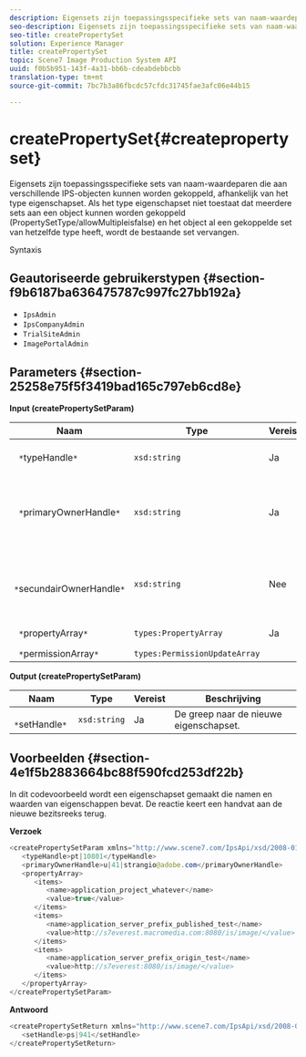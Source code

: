 ```yaml
---
description: Eigensets zijn toepassingsspecifieke sets van naam-waardeparen die aan verschillende IPS-objecten kunnen worden gekoppeld, afhankelijk van het type eigenschapset. Als het type eigenschapset niet toestaat dat meerdere sets aan een object kunnen worden gekoppeld (PropertySetType/allowMultipleisfalse) en het object al een gekoppelde set van hetzelfde type heeft, wordt de bestaande set vervangen.
seo-description: Eigensets zijn toepassingsspecifieke sets van naam-waardeparen die aan verschillende IPS-objecten kunnen worden gekoppeld, afhankelijk van het type eigenschapset. Als het type eigenschapset niet toestaat dat meerdere sets aan een object kunnen worden gekoppeld (PropertySetType/allowMultipleisfalse) en het object al een gekoppelde set van hetzelfde type heeft, wordt de bestaande set vervangen.
seo-title: createPropertySet
solution: Experience Manager
title: createPropertySet
topic: Scene7 Image Production System API
uuid: f0b5b951-143f-4a31-bb6b-cdeabdebbcbb
translation-type: tm+mt
source-git-commit: 7bc7b3a86fbcdc57cfdc31745fae3afc06e44b15

---
```



# createPropertySet{#createpropertyset}

Eigensets zijn toepassingsspecifieke sets van naam-waardeparen die aan verschillende IPS-objecten kunnen worden gekoppeld, afhankelijk van het type eigenschapset. Als het type eigenschapset niet toestaat dat meerdere sets aan een object kunnen worden gekoppeld (PropertySetType/allowMultipleisfalse) en het object al een gekoppelde set van hetzelfde type heeft, wordt de bestaande set vervangen.

Syntaxis

## Geautoriseerde gebruikerstypen {#section-f9b6187ba636475787c997fc27bb192a}

* `IpsAdmin`
* `IpsCompanyAdmin`
* `TrialSiteAdmin`
* `ImagePortalAdmin`

## Parameters {#section-25258e75f5f3419bad165c797eb6cd8e}

**Input (createPropertySetParam)**

| Naam | Type | Vereist | Beschrijving |
|---|---|---|---|
| ` *`typeHandle`*` | `xsd:string` | Ja | De greep naar het type eigenschapset. |
| ` *`primaryOwnerHandle`*` | `xsd:string` | Ja | De handgreep naar de primaire eigenaar van de eigenschapset. |
| ` *`secundairOwnerHandle`*` | `xsd:string` | Nee | De handgreep naar de secundaire eigenaar van de eigenschapset. |
| ` *`propertyArray`*` | `types:PropertyArray` | Ja | De array met eigenschappen. |
| ` *`permissionArray`*` | `types:PermissionUpdateArray` |  |  |

**Output (createPropertySetParam)**

| Naam | Type | Vereist | Beschrijving |
|---|---|---|---|
| ` *`setHandle`*` | `xsd:string` | Ja | De greep naar de nieuwe eigenschapset. |

## Voorbeelden {#section-4e1f5b2883664bc88f590fcd253df22b}

In dit codevoorbeeld wordt een eigenschapset gemaakt die namen en waarden van eigenschappen bevat. De reactie keert een handvat aan de nieuwe bezitsreeks terug.

**Verzoek**

```java
<createPropertySetParam xmlns="http://www.scene7.com/IpsApi/xsd/2008-01-15">
   <typeHandle>pt|10801</typeHandle>
   <primaryOwnerHandle>u|41|strangio@adobe.com</primaryOwnerHandle>
   <propertyArray>
      <items>
         <name>application_project_whatever</name>
         <value>true</value>
      </items>
      <items>
         <name>application_server_prefix_published_test</name>
         <value>http://s7everest.macromedia.com:8080/is/image/</value>
      </items>
      <items>
         <name>application_server_prefix_origin_test</name>
         <value>http://s7everest:8080/is/image/</value>
      </items>
   </propertyArray>
</createPropertySetParam>
```

**Antwoord**

```java
<createPropertySetReturn xmlns="http://www.scene7.com/IpsApi/xsd/2008-01-15">
   <setHandle>ps|941</setHandle>
</createPropertySetReturn>
```

